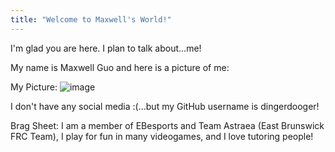 ```yaml
---
title: "Welcome to Maxwell's World!"
---
```


I'm glad you are here. I plan to talk about...me!

My name is Maxwell Guo and here is a picture of me: 



My Picture: ![image](https://user-images.githubusercontent.com/46410538/121824778-a4edf000-cc7c-11eb-8a19-9ff901c0dbec.png)

I don't have any social media :(...but my GitHub username is dingerdooger!

Brag Sheet: I am a member of EBesports and Team Astraea (East Brunswick FRC Team), I play for fun in many videogames, and I love tutoring people!

